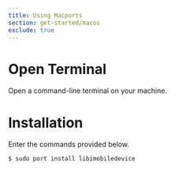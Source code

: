 ```yaml
---
title: Using Macports
section: get-started/macos
exclude: true
---
```

# Open Terminal

Open a command-line terminal on your machine.

# Installation

Enter the commands provided below.

```shell-session
$ sudo port install libimobiledevice
```